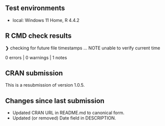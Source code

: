 ## Test environments
* local: Windows 11 Home, R 4.4.2

## R CMD check results

❯ checking for future file timestamps ... NOTE
  unable to verify current time

0 errors | 0 warnings | 1 notes

## CRAN submission

This is a resubmission of version 1.0.5.

## Changes since last submission

* Updated CRAN URL in README.md to canonical form.
* Updated (or removed) Date field in DESCRIPTION.
